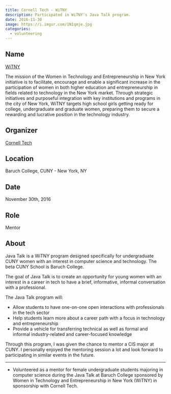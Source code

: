 ```yaml
---
title: Cornell Tech - WiTNY
description: Participated in WiTNY's Java Talk program.
date: 2016-11-30
image: https://i.imgur.com/1N1qmje.jpg
categories:
  - volunteering
---
```


## Name

[WiTNY](https://tech.cornell.edu/impact/witny)

The mission of the Women in Technology and Entrepreneurship in New York initiative is to facilitate, encourage and enable a significant increase in the participation of women in both higher education and entrepreneurship in fields related to technology in the New York market. Through strategic initiatives and purposeful integration with key institutions and programs in the city of New York, WiTNY targets high school girls getting ready for college, undergraduate and graduate women, preparing them to secure a rewarding and lucrative position in the technology industry.

## Organizer

[Cornell Tech](https://tech.cornell.edu/)

## Location

Baruch College, CUNY - New York, NY

## Date

November 30th, 2016

## Role

Mentor

## About

Java Talk is a WiTNY program designed specifically for undergraduate CUNY women with an interest in computer science and technology. The beta CUNY School is Baruch College.

The goal of Java Talk is to create an opportunity for young women with an interest in a career in tech to have a brief, informative, informal conversation with a professional.

The Java Talk program will:

- Allow students to have one-on-one open interactions with professionals in the tech sector
- Help students learn more about a career path with a focus in technology and entrepreneurship
- Provide a vehicle for transferring technical as well as formal and informal industry-related and career-focused knowledge

Through this program, I was given the chance to mentor a CIS major at CUNY. I personally enjoyed the mentoring session a lot and look forward to participating in similar events in the future.

---

- Volunteered as a mentor for female undergraduate students majoring in computer science during the Java Talk at Baruch College sponsored by Women in Technology and Entrepreneurship in New York (WiTNY) in sponsorship with Cornell Tech.
